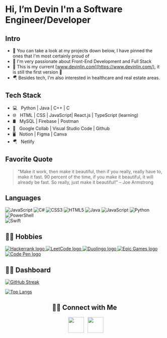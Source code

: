 # Hi, I’m Devin I'm a Software Engineer/Developer

<h2>Intro</h2>

- 💚 You can take a look at my projects down below, I have pinned the ones that I'm most certainly proud of 
- 🌱 I'm very passionate about Front-End Development and Full Stack
- 🌲 This is my current [www.devinlin.com](https://www.devinlin.com/), it is still the first version 🚧
- 🪂 Besides tech, I'm also interested in healthcare and real estate areas.

<h2>Tech Stack</h2>

- 💻 &nbsp; Python | Java | C++ | C
- 🌐 &nbsp; HTML | CSS | JavaScript| React.js | TypeScript (learning)
- 🛢 &nbsp; MySQL | Firebase | Postman 
- 🔧 &nbsp; Google Collab | Visual Studio Code | Github
- 🖥 &nbsp; Notion | Figma | Canva
- 🪂 &nbsp; Netlify 

<h2>Favorite Quote</h2>

> "Make it work, then make it beautiful, then if you really, really have to, make it fast. 90 percent of the time, if you make it beautiful, it will already be fast. So really, just make it beautiful!" – Joe Armstrong

<h2>Languages </h2>

![JavaScript](https://img.shields.io/badge/javascript-%23323330.svg?style=for-the-badge&logo=javascript&logoColor=%23F7DF1E) 
![C#](https://img.shields.io/badge/c%23-%23239120.svg?style=for-the-badge&logo=c-sharp&logoColor=white)
![CSS3](https://img.shields.io/badge/css3-%231572B6.svg?style=for-the-badge&logo=css3&logoColor=white)
![HTML5](https://img.shields.io/badge/html5-%23E34F26.svg?style=for-the-badge&logo=html5&logoColor=white)
![Java](https://img.shields.io/badge/java-%23ED8B00.svg?style=for-the-badge&logo=java&logoColor=white)
![JavaScript](https://img.shields.io/badge/javascript-%23323330.svg?style=for-the-badge&logo=javascript&logoColor=%23F7DF1E)
![Python](https://img.shields.io/badge/python-3670A0?style=for-the-badge&logo=python&logoColor=ffdd54)
![PowerShell](https://img.shields.io/badge/PowerShell-%235391FE.svg?style=for-the-badge&logo=powershell&logoColor=white)	
![Swift](https://img.shields.io/badge/swift-F54A2A?style=for-the-badge&logo=swift&logoColor=white)

<h2> 🧑‍💻 Hobbies </h2>

<a href="https://www.hackerrank.com/">
  <img src="https://img.shields.io/badge/-Hackerrank-2EC866?style=for-the-badge&logo=HackerRank&logoColor=white" alt="Hackerrank logo">
</a>
<a href="https://leetcode.com/">
  <img src="https://img.shields.io/badge/LeetCode-000000?style=for-the-badge&logo=LeetCode&logoColor=#d16c06" alt="LeetCode logo">
</a><a href="https://www.duolingo.com">
  <img src="https://img.shields.io/badge/Duolingo-%234DC730.svg?style=for-the-badge&logo=Duolingo&logoColor=white" alt="Duolingo logo">
</a>
<a href="https://www.epicgames.com/">
  <img src="https://img.shields.io/badge/epicgames-%23313131.svg?style=for-the-badge&logo=epicgames&logoColor=white" alt="Epic Games logo">
</a>
<a href="https://codepen.io/thisisnotdevin">
  <img src="https://img.shields.io/badge/Codepen-000000?style=for-the-badge&logo=codepen&logoColor=white" alt="Code Pen logo">
</a>

<h2> 👩‍💻 Dashboard </h2>

<div>
  
[![GitHub Streak](https://github-readme-streak-stats.herokuapp.com?user=thisisnotdevin&theme=gotham&border_radius=5&fire=DD701B)](https://git.io/streak-stats)

  
[![Top Langs](https://github-readme-stats.vercel.app/api/top-langs/?username=thisisnotdevin&theme=gotham)](https://github.com/anuraghazra/github-readme-stats)
</div>

<div align="center">
<h2> 🤝🏻 Connect with Me </h2>

<p align="center">


&nbsp; <a href="https://www.linkedin.com/in/thisisnotdevin/" target="_blank" rel="noopener noreferrer"><img src="https://img.icons8.com/plasticine/100/000000/linkedin.png" width="50" /></a>
&nbsp; <a href="mailto:devin1299@outlook.com" target="_blank" rel="noopener noreferrer"><img src="https://img.icons8.com/plasticine/100/000000/gmail.png"  width="50" /></a>
</p>
</div>
 
